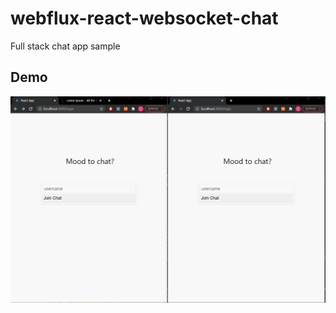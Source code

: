 # webflux-react-websocket-chat
Full stack chat app sample

## Demo
<div>
	<img src="https://github.com/ferrarijh/webflux-react-websocket-chat/blob/master/demo/demo.gif">
</div>
